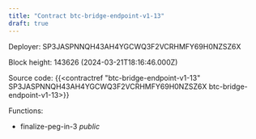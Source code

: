 ```yaml
---
title: "Contract btc-bridge-endpoint-v1-13"
draft: true
---
```

Deployer: SP3JASPNNQH43AH4YGCWQ3F2VCRHMFY69H0NZSZ6X


 



Block height: 143626 (2024-03-21T18:16:46.000Z)

Source code: {{<contractref "btc-bridge-endpoint-v1-13" SP3JASPNNQH43AH4YGCWQ3F2VCRHMFY69H0NZSZ6X btc-bridge-endpoint-v1-13>}}

Functions:

* finalize-peg-in-3 _public_
